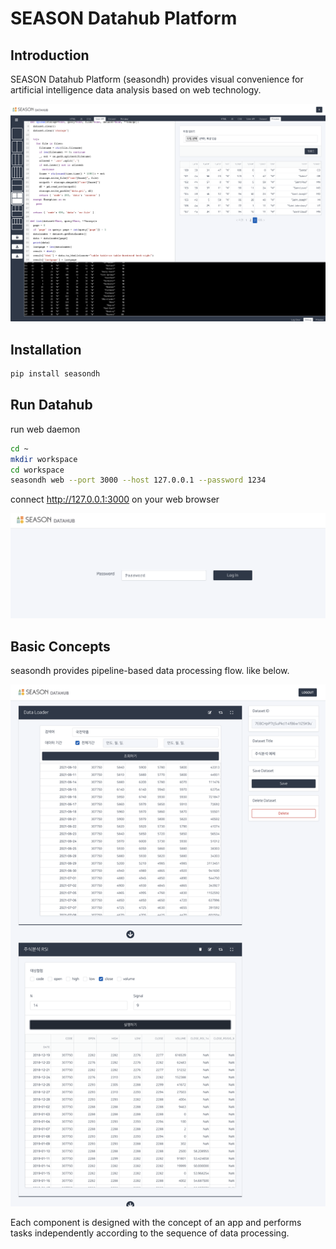 # SEASON Datahub Platform

## Introduction

SEASON Datahub Platform (seasondh) provides visual convenience for artificial intelligence data analysis based on web technology.

![screenshot](./screenshots/editor.png)

## Installation

```bash
pip install seasondh
```

## Run Datahub

run web daemon

```bash
cd ~
mkdir workspace
cd workspace
seasondh web --port 3000 --host 127.0.0.1 --password 1234
```

connect http://127.0.0.1:3000 on your web browser

![screenshot](./screenshots/protected.png)


## Basic Concepts

seasondh provides pipeline-based data processing flow. like below.

![screenshot](./screenshots/pipeline.png)

Each component is designed with the concept of an app and performs tasks independently according to the sequence of data processing.


